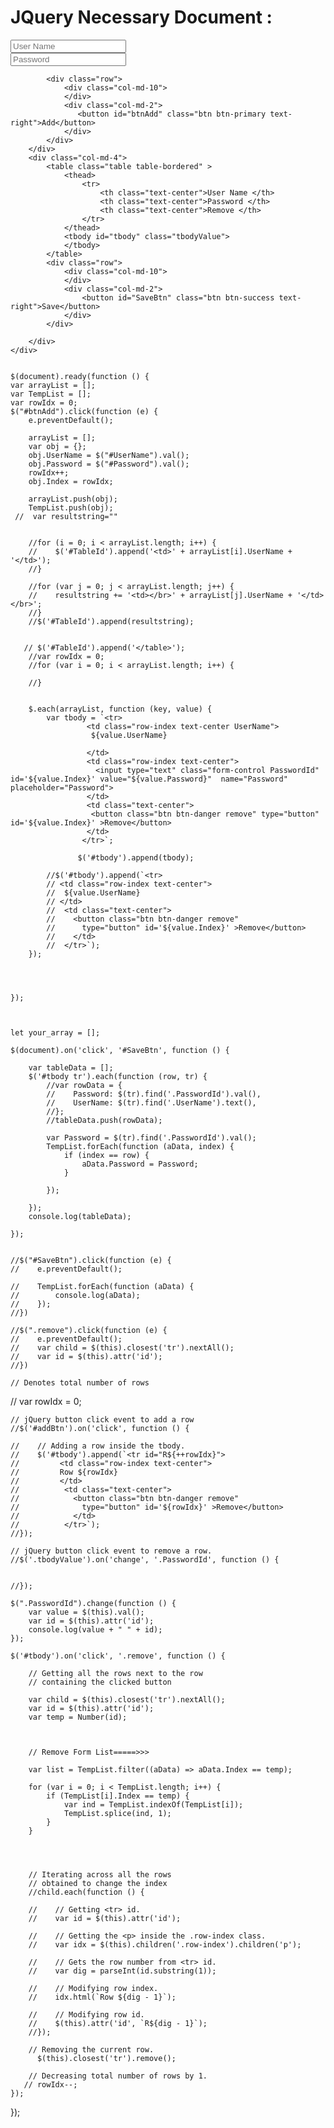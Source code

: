 # JQuery Necessary Document :
<div class="row">
        <div class="col-md-4">
            <div class="form-group">
                <input type="text" id="UserName" name="UserName" class="form-control" placeholder="User Name" />
            </div>
            <div class="form-group">
                <input type="text" id="Password" name="Password" class="form-control" placeholder="Password" />
            </div>
            
            <div class="row">
                <div class="col-md-10">
                </div>
                <div class="col-md-2">
                   <button id="btnAdd" class="btn btn-primary text-right">Add</button>
                </div>
            </div>
        </div>
        <div class="col-md-4">
            <table class="table table-bordered" >
                <thead>
                    <tr>
                        <th class="text-center">User Name </th>
                        <th class="text-center">Password </th>
                        <th class="text-center">Remove </th>
                    </tr>
                </thead>
                <tbody id="tbody" class="tbodyValue">
                </tbody>
            </table>
            <div class="row">
                <div class="col-md-10">
                </div>
                <div class="col-md-2">
                    <button id="SaveBtn" class="btn btn-success text-right">Save</button>
                </div>
            </div>
           
        </div>
    </div>


    $(document).ready(function () {
    var arrayList = [];
    var TempList = [];
    var rowIdx = 0;
    $("#btnAdd").click(function (e) {
        e.preventDefault();
        
        arrayList = [];
        var obj = {};
        obj.UserName = $("#UserName").val();
        obj.Password = $("#Password").val();
        rowIdx++;
        obj.Index = rowIdx;
     
        arrayList.push(obj);
        TempList.push(obj);
     //  var resultstring=""


        //for (i = 0; i < arrayList.length; i++) {
        //    $('#TableId').append('<td>' + arrayList[i].UserName + '</td>');
        //}

        //for (var j = 0; j < arrayList.length; j++) {
        //    resultstring += '<td></br>' + arrayList[j].UserName + '</td></br>';
        //}
        //$('#TableId').append(resultstring);


       // $('#TableId').append('</table>');
        //var rowIdx = 0;
        //for (var i = 0; i < arrayList.length; i++) {
           
        //}

       
        $.each(arrayList, function (key, value) {
            var tbody = `<tr> 
                     <td class="row-index text-center UserName">
                      ${value.UserName}
                       
                     </td>
                     <td class="row-index text-center">
                       <input type="text" class="form-control PasswordId" id='${value.Index}' value="${value.Password}"  name="Password"  placeholder="Password">
                     </td>
                     <td class="text-center">
                      <button class="btn btn-danger remove" type="button" id='${value.Index}' >Remove</button>
                     </td>
                    </tr>`;

                   $('#tbody').append(tbody);

            //$('#tbody').append(`<tr>
            // <td class="row-index text-center">
            //  ${value.UserName}
            // </td>
            //  <td class="text-center">
            //    <button class="btn btn-danger remove"
            //      type="button" id='${value.Index}' >Remove</button>
            //    </td>
            //  </tr>`);
        });


     
      
    });

   

    let your_array = [];

    $(document).on('click', '#SaveBtn', function () {

        var tableData = [];
        $('#tbody tr').each(function (row, tr) {
            //var rowData = {
            //    Password: $(tr).find('.PasswordId').val(),
            //    UserName: $(tr).find('.UserName').text(),
            //};
            //tableData.push(rowData);
     
            var Password = $(tr).find('.PasswordId').val();
            TempList.forEach(function (aData, index) {
                if (index == row) {
                    aData.Password = Password;
                }
                
            });

        });
        console.log(tableData);
      
    });


    //$("#SaveBtn").click(function (e) {
    //    e.preventDefault();

    //    TempList.forEach(function (aData) {
    //        console.log(aData);
    //    });
    //})

    //$(".remove").click(function (e) {
    //    e.preventDefault();
    //    var child = $(this).closest('tr').nextAll();
    //    var id = $(this).attr('id');
    //})

    // Denotes total number of rows
   // var rowIdx = 0;

    // jQuery button click event to add a row
    //$('#addBtn').on('click', function () {

    //    // Adding a row inside the tbody.
    //    $('#tbody').append(`<tr id="R${++rowIdx}">
    //         <td class="row-index text-center">
    //         Row ${rowIdx}
    //         </td>
    //          <td class="text-center">
    //            <button class="btn btn-danger remove"
    //              type="button" id='${rowIdx}' >Remove</button>
    //            </td>
    //          </tr>`);
    //});

    // jQuery button click event to remove a row.
    //$('.tbodyValue').on('change', '.PasswordId', function () {
      

    //});

    $(".PasswordId").change(function () {
        var value = $(this).val();
        var id = $(this).attr('id');
        console.log(value + " " + id);
    });

    $('#tbody').on('click', '.remove', function () {

        // Getting all the rows next to the row
        // containing the clicked button

        var child = $(this).closest('tr').nextAll();
        var id = $(this).attr('id');
        var temp = Number(id);

       
     
        // Remove Form List=====>>>

        var list = TempList.filter((aData) => aData.Index == temp);

        for (var i = 0; i < TempList.length; i++) {
            if (TempList[i].Index == temp) {
                var ind = TempList.indexOf(TempList[i]);
                TempList.splice(ind, 1);
            }
        }
       

    

        // Iterating across all the rows 
        // obtained to change the index
        //child.each(function () {

        //    // Getting <tr> id.
        //    var id = $(this).attr('id');

        //    // Getting the <p> inside the .row-index class.
        //    var idx = $(this).children('.row-index').children('p');

        //    // Gets the row number from <tr> id.
        //    var dig = parseInt(id.substring(1));

        //    // Modifying row index.
        //    idx.html(`Row ${dig - 1}`);

        //    // Modifying row id.
        //    $(this).attr('id', `R${dig - 1}`);
        //});

        // Removing the current row.
          $(this).closest('tr').remove();

        // Decreasing total number of rows by 1.
       // rowIdx--;
    });
});









    
